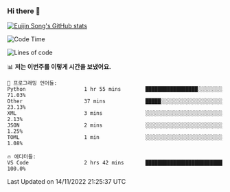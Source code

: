 ### Hi there 👋

[![Euijin Song's GitHub stats](https://github-readme-stats.vercel.app/api?username=lstar2397&count_private=true&show_icons=true&theme=tokyonight&locale=kr)](https://github.com/anuraghazra/github-readme-stats)

<!--START_SECTION:waka-->
![Code Time](http://img.shields.io/badge/Code%20Time-111%20hrs%2023%20mins-blue)

![Lines of code](https://img.shields.io/badge/%EC%A0%80%EB%8A%94%20%EC%97%AC%ED%83%9C%EA%B9%8C%EC%A7%80%20-114%20Thousand%20%EC%A4%84%EC%9D%98%20%EC%BD%94%EB%93%9C%EB%A5%BC%20%EC%9E%91%EC%84%B1%ED%96%88%EC%96%B4%EC%9A%94.-blue)

📊 **저는 이번주를 이렇게 시간을 보냈어요.** 

```text
💬 프로그래밍 언어들: 
Python                   1 hr 55 mins        █████████████████░░░░░░░░   71.03% 
Other                    37 mins             █████░░░░░░░░░░░░░░░░░░░░   23.13% 
XML                      3 mins              ░░░░░░░░░░░░░░░░░░░░░░░░░   2.13% 
JSON                     2 mins              ░░░░░░░░░░░░░░░░░░░░░░░░░   1.25% 
TOML                     1 min               ░░░░░░░░░░░░░░░░░░░░░░░░░   1.08%

🔥 에디터들: 
VS Code                  2 hrs 42 mins       █████████████████████████   100.0%

```


 Last Updated on 14/11/2022 21:25:37 UTC
<!--END_SECTION:waka-->

<!--
**lstar2397/lstar2397** is a ✨ _special_ ✨ repository because its `README.md` (this file) appears on your GitHub profile.

Here are some ideas to get you started:

- 🔭 I’m currently working on ...
- 🌱 I’m currently learning ...
- 👯 I’m looking to collaborate on ...
- 🤔 I’m looking for help with ...
- 💬 Ask me about ...
- 📫 How to reach me: ...
- 😄 Pronouns: ...
- ⚡ Fun fact: ...
-->
